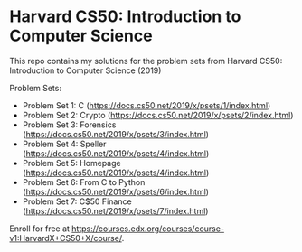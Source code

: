 # Harvard CS50: Introduction to Computer Science

This repo contains my solutions for the problem sets from Harvard CS50: Introduction to Computer Science (2019)

Problem Sets:
- Problem Set 1: C (https://docs.cs50.net/2019/x/psets/1/index.html)
- Problem Set 2: Crypto (https://docs.cs50.net/2019/x/psets/2/index.html)
- Problem Set 3: Forensics (https://docs.cs50.net/2019/x/psets/3/index.html)
- Problem Set 4: Speller (https://docs.cs50.net/2019/x/psets/4/index.html)
- Problem Set 5: Homepage (https://docs.cs50.net/2019/x/psets/4/index.html)
- Problem Set 6: From C to Python (https://docs.cs50.net/2019/x/psets/6/index.html)
- Problem Set 7: C$50 Finance (https://docs.cs50.net/2019/x/psets/7/index.html)

Enroll for free at https://courses.edx.org/courses/course-v1:HarvardX+CS50+X/course/.
